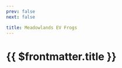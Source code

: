 ```yaml
---
prev: false
next: false

title: Meadowlands EV Frogs
---
```


# {{ $frontmatter.title }}

<MyImageComponent image="maps/meadowlands-ev-frogs.png" :alt="$frontmatter.title + ' Map'" />
